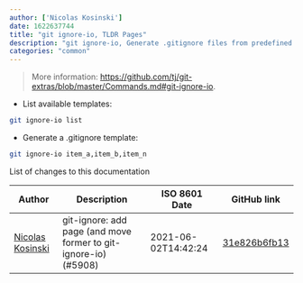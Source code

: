 ```yaml
---
author: ['Nicolas Kosinski']
date: 1622637744
title: "git ignore-io, TLDR Pages"
description: "git ignore-io, Generate .gitignore files from predefined templates."
categories: "common"
---
```

> More information: <https://github.com/tj/git-extras/blob/master/Commands.md#git-ignore-io>.

- List available templates:

```bash
git ignore-io list
```

- Generate a .gitignore template:

```bash
git ignore-io item_a,item_b,item_n
```
List of changes to this documentation


Author | Description | ISO 8601 Date | GitHub link
------|-----|-----|-----
[Nicolas Kosinski](mailto:nicokosi@yahoo.com) | git-ignore: add page (and move former to git-ignore-io) (#5908) | 2021-06-02T14:42:24 | [31e826b6fb13](https://github.com/tldr-pages/tldr/commit/31e826b6fb13a3be11c9b96983c943c844a9c796)

